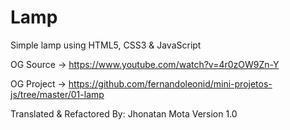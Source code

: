 # Lamp
Simple lamp using HTML5, CSS3 &amp; JavaScript

OG Source ->
https://www.youtube.com/watch?v=4r0zOW9Zn-Y

OG Project -> https://github.com/fernandoleonid/mini-projetos-js/tree/master/01-lamp

Translated & Refactored By: Jhonatan Mota
Version 1.0
